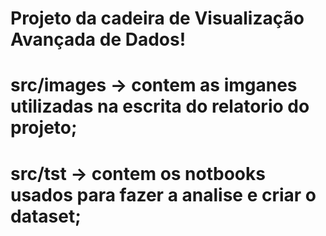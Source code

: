 # Projeto da cadeira de Visualização Avançada de Dados!
#
# src/images -> contem as imganes utilizadas na escrita do relatorio do projeto;
# src/tst    -> contem os notbooks usados para fazer a analise e criar o dataset;
